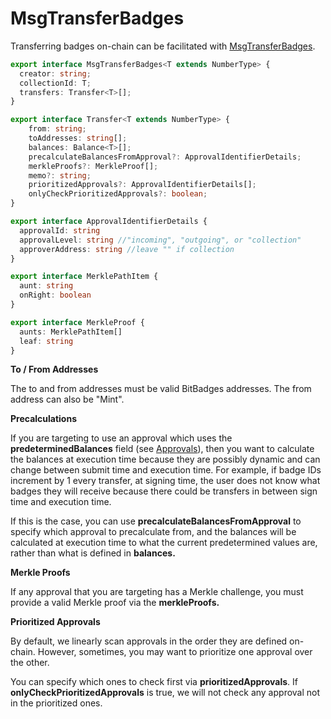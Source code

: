 # MsgTransferBadges

Transferring badges on-chain can be facilitated with [MsgTransferBadges](https://bitbadges.github.io/bitbadgesjs/packages/bitbadgesjs-sdk/docs/interfaces/MsgTransferBadges.html).

```typescript
export interface MsgTransferBadges<T extends NumberType> {
  creator: string;
  collectionId: T;
  transfers: Transfer<T>[];
}

export interface Transfer<T extends NumberType> {
    from: string;
    toAddresses: string[];
    balances: Balance<T>[];
    precalculateBalancesFromApproval?: ApprovalIdentifierDetails;
    merkleProofs?: MerkleProof[];
    memo?: string;
    prioritizedApprovals?: ApprovalIdentifierDetails[];
    onlyCheckPrioritizedApprovals?: boolean;
}

export interface ApprovalIdentifierDetails {
  approvalId: string
  approvalLevel: string //"incoming", "outgoing", or "collection"
  approverAddress: string //leave "" if collection
}

export interface MerklePathItem {
  aunt: string
  onRight: boolean
}

export interface MerkleProof {
  aunts: MerklePathItem[]
  leaf: string
}
```

**To / From Addresses**

The to and from addresses must be valid BitBadges addresses. The from address can also be "Mint".

**Precalculations**

If you are targeting to use an approval which uses the **predeterminedBalances** field (see [Approvals](../../core-concepts/balances-transfers/approval-criteria/)), then you want to calculate the balances at execution time because they are possibly dynamic and can change between submit time and execution time. For example, if badge IDs increment by 1 every transfer, at signing time, the user does not know what badges they will receive because there could be transfers in between sign time and execution time.

If this is the case, you can use **precalculateBalancesFromApproval** to specify which approval to precalculate from, and the balances will be calculated at execution time to what the current predetermined values are, rather than what is defined in **balances.**

**Merkle Proofs**

If any approval that you are targeting has a Merkle challenge, you must provide a valid Merkle proof via the **merkleProofs.**

**Prioritized Approvals**

By default, we linearly scan approvals in the order they are defined on-chain. However, sometimes, you may want to prioritize one approval over the other.

You can specify which ones to check first via **prioritizedApprovals**. If **onlyCheckPrioritizedApprovals** is true, we will not check any approval not in the prioritized ones.
